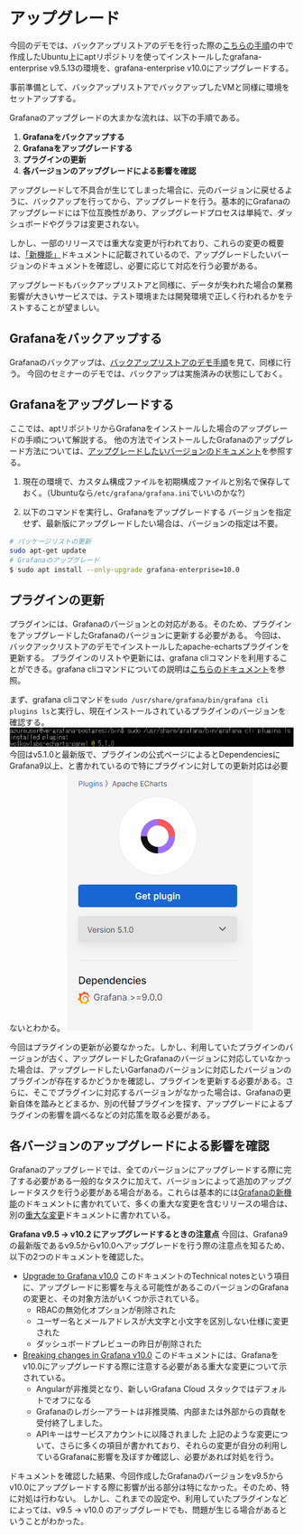 # アップグレード
今回のデモでは、バックアップリストアのデモを行った際の[こちらの手順](../backup-restore/README.md)の中で作成したUbuntu上にaptリポジトリを使ってインストールしたgrafana-enterprise v9.5.13の環境を、grafana-enterprise v10.0にアップグレードする。

事前準備として、バックアップリストアでバックアップしたVMと同様に環境をセットアップする。

Grafanaのアップグレードの大まかな流れは、以下の手順である。

1. **Grafanaをバックアップする**
2. **Grafanaをアップグレードする**
3. **プラグインの更新**
4. **各バージョンのアップグレードによる影響を確認**

アップグレードして不具合が生じてしまった場合に、元のバージョンに戻せるように、バックアップを行ってから、アップグレードを行う。基本的にGrafanaのアップグレードには下位互換性があり、アップグレードプロセスは単純で、ダッシュボードやグラフは変更されない。

しかし、一部のリリースでは重大な変更が行われており、これらの変更の概要は、[「新機能」](https://grafana.com/docs/grafana/latest/whatsnew/)ドキュメントに記載されているので、アップグレードしたいバージョンのドキュメントを確認し、必要に応じて対応を行う必要がある。

アップグレードもバックアップリストアと同様に、データが失われた場合の業務影響が大きいサービスでは、テスト環境または開発環境で正しく行われるかをテストすることが望ましい。

## Grafanaをバックアップする
Grafanaのバックアップは、[バックアップリストアのデモ手順](../backup-restore/README.md)を見て、同様に行う。
今回のセミナーのデモでは、バックアップは実施済みの状態にしておく。

## Grafanaをアップグレードする
ここでは、aptリポジトリからGrafanaをインストールした場合のアップグレードの手順について解説する。
他の方法でインストールしたGrafanaのアップグレード方法については、[アップグレードしたいバージョンのドキュメント](https://grafana.com/docs/grafana/latest/upgrade-guide/upgrade-v10.2/)を参照する。
1. 現在の環境で、カスタム構成ファイルを初期構成ファイルと別名で保存しておく。（Ubuntuなら`/etc/grafana/grafana.ini`でいいのかな?）

2. 以下のコマンドを実行し、Grafanaをアップグレードする
バージョンを指定せず、最新版にアップグレードしたい場合は、バージョンの指定は不要。
```bash
# パッケージリストの更新
sudo apt-get update
# Grafanaのアップグレード
$ sudo apt install --only-upgrade grafana-enterprise=10.0
```

## プラグインの更新
プラグインには、Grafanaのバージョンとの対応がある。そのため、プラグインをアップグレードしたGrafanaのバージョンに更新する必要がある。
今回は、バックアックリストアのデモでインストールしたapache-echartsプラグインを更新する。
プラグインのリストや更新には、grafana cliコマンドを利用することができる。grafana cliコマンドについての説明は[こちらのドキュメント](https://grafana.com/docs/grafana/latest/cli/)を参照。

まず、grafana cliコマンドを`sudo /usr/share/grafana/bin/grafana cli plugins ls`と実行し、現在インストールされているプラグインのバージョンを確認する。
![Alt text](./images/grafana-installed-plugins.png)
今回はv5.1.0と最新版で、プラグインの公式ページによるとDependenciesにGrafana9以上、と書かれているので特にプラグインに対しての更新対応は必要ないとわかる。
![Alt text](./images/ApacheEChartsPageCapture.png)

今回はプラグインの更新が必要なかった。しかし、利用していたプラグインのバージョンが古く、アップグレードしたGrafanaのバージョンに対応していなかった場合は、アップグレードしたいGarfanaのバージョンに対応したバージョンのプラグインが存在するかどうかを確認し、プラグインを更新する必要がある。さらに、そこでプラグインに対応するバージョンがなかった場合は、Grafanaの更新自体を踏みとどまるか、別の代替プラグインを探す、アップグレードによるプラグインの影響を調べるなどの対応策を取る必要がある。

## 各バージョンのアップグレードによる影響を確認
Grafanaのアップグレードでは、全てのバージョンにアップグレードする際に完了する必要がある一般的なタスクに加えて、バージョンによって追加のアップグレードタスクを行う必要がある場合がある。これらは基本的には[Grafanaの新機能](https://grafana.com/docs/grafana/latest/whatsnew/)のドキュメントに書かれていて、多くの重大な変更を含むリリースの場合は、別の[重大な変更](https://grafana.com/docs/grafana/latest/breaking-changes/)ドキュメントに書かれている。

**Grafana v9.5 → v10.2 にアップグレードするときの注意点**
今回は、Grafana9の最新版であるv9.5からv10.0へアップグレードを行う際の注意点を知るため、以下の2つのドキュメントを確認した。
- [Upgrade to Grafana v10.0](https://grafana.com/docs/grafana/latest/upgrade-guide/upgrade-v10.0/#technical-notes)
  このドキュメントのTechnical notesという項目に、アップグレードに影響を与える可能性があるこのバージョンのGrafanaの変更と、その対象方法がいくつか示されている。
  - RBACの無効化オプションが削除された
  - ユーザー名とメールアドレスが大文字と小文字を区別しない仕様に変更された
  - ダッシュボードプレビューの昨日が削除された
- [Breaking changes in Grafana v10.0](https://grafana.com/docs/grafana/latest/breaking-changes/breaking-changes-v10-0/)
  このドキュメントには、Grafanaをv10.0にアップグレードする際に注意する必要がある重大な変更について示されている。
  - Angularが非推奨となり、新しいGrafana Cloud スタックではデフォルトでオフになる
  - Grafanaのレガシーアラートは非推奨隣、内部または外部からの貢献を受付終了しました。
  - APIキーはサービスアカウントに以降されました
  上記のような変更について、さらに多くの項目が書かれており、それらの変更が自分の利用しているGrafanaに影響を及ぼすか確認し、必要があれば対処を行う。

ドキュメントを確認した結果、今回作成したGrafanaのバージョンをv9.5からv10.0にアップグレードする際に影響が出る部分は特になかった。そのため、特に対処は行わない。
しかし、これまでの設定や、利用していたプラグインなどによっては、v9.5 → v10.0 のアップグレードでも、問題が生じる場合があるということがわかった。